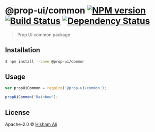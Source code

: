 # @prop-ui/common [![NPM version][npm-image]][npm-url] [![Build Status][travis-image]][travis-url] [![Dependency Status][daviddm-image]][daviddm-url]
> Prop UI common package

## Installation

```sh
$ npm install --save @prop-ui/common
```

## Usage

```js
var propUiCommon = require('@prop-ui/common');

propUiCommon('Rainbow');
```
## License

Apache-2.0 © [Hisham Ali]()


[npm-image]: https://badge.fury.io/js/@prop-ui-pkj/common.svg
[npm-url]: https://npmjs.org/package/@prop-ui-pkj/common
[travis-image]: https://travis-ci.org//@prop-ui-pkj/common.svg?branch=master
[travis-url]: https://travis-ci.org//@prop-ui-pkj/common
[daviddm-image]: https://david-dm.org//@prop-ui-pkj/common.svg?theme=shields.io
[daviddm-url]: https://david-dm.org//@prop-ui-pkj/common
